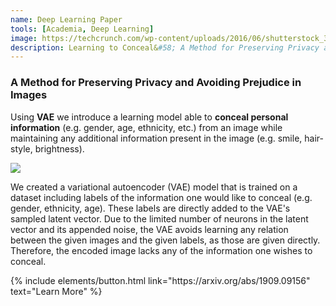 ```yaml
---
name: Deep Learning Paper
tools: [Academia, Deep Learning]
image: https://techcrunch.com/wp-content/uploads/2016/06/shutterstock_330496148.png
description: Learning to Conceal&#58; A Method for Preserving Privacy and Avoiding Prejudice in Images.Learning to Conceal
---
```


### A Method for Preserving Privacy and Avoiding Prejudice in Images

Using **VAE** we introduce a learning model able to **conceal personal information** (e.g. gender, age, ethnicity, etc.) from an image while maintaining any additional information present in the image (e.g. smile, hair-style, brightness).

![](https://i.ibb.co/FggSw74/vae-paper.png)

We created a variational autoencoder (VAE) model that is trained on a dataset including labels of the information one would like to conceal (e.g. gender, ethnicity, age). These labels are directly added to the VAE's sampled latent vector. Due to the limited number of neurons in the latent vector and its appended noise, the VAE avoids learning any relation between the given images and the given labels, as those are given directly. Therefore, the encoded image lacks any of the information one wishes to conceal.

<p class="text-center">
{% include elements/button.html link="https://arxiv.org/abs/1909.09156" text="Learn More" %}
</p>